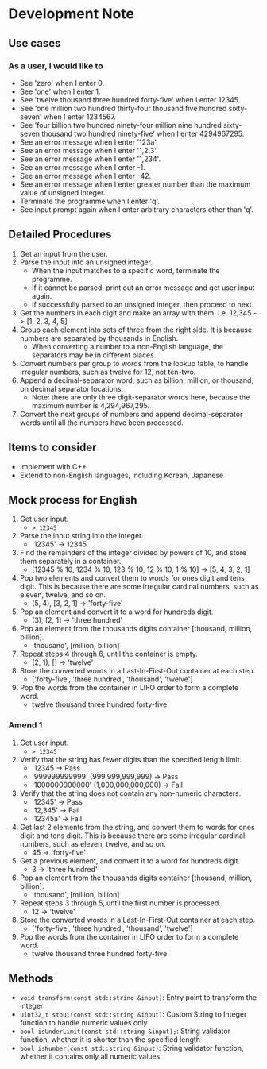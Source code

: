 # Development Note

## Use cases

### As a user, I would like to

- See 'zero' when I enter 0.
- See 'one' when I enter 1.
- See 'twelve thousand three hundred forty-five' when I enter 12345.
- See 'one million two hundred thirty-four thousand five hundred sixty-seven' when I enter 1234567.
- See 'four billion two hundred ninety-four million nine hundred sixty-seven thousand two hundred ninety-five' when I enter 4294967295.
- See an error message when I enter '123a'.
- See an error message when I enter '1,2,3'.
- See an error message when I enter '1,234'.
- See an error message when I enter -1.
- See an error message when I enter -42.
- See an error message when I enter greater number than the maximum value of unsigned integer.
- Terminate the programme when I enter 'q'.
- See input prompt again when I enter arbitrary characters other than 'q'.

## Detailed Procedures

1. Get an input from the user.
2. Parse the input into an unsigned integer.
   - When the input matches to a specific word, terminate the programme.
   - If it cannot be parsed, print out an error message and get user input again.
   - If successfully parsed to an unsigned integer, then proceed to next.
3. Get the numbers in each digit and make an array with them. I.e. 12,345 -> [1, 2, 3, 4, 5]
4. Group each element into sets of three from the right side. It is because numbers are separated by thousands in English.
   - When converting a number to a non-English language, the separators may be in different places.
5. Convert numbers per group to words from the lookup table, to handle irregular numbers, such as twelve for 12, not ten-two.
6. Append a decimal-separator word, such as billion, million, or thousand, on decimal separator locations.
   - Note: there are only three digit-separator words here, because the maximum number is 4,294,967,295.
7. Convert the next groups of numbers and append decimal-separator words until all the numbers have been processed.

## Items to consider

- Implement with C++
- Extend to non-English languages, including Korean, Japanese

## Mock process for English

1. Get user input.
   - `> 12345`
2. Parse the input string into the integer.
   - '12345' -> 12345
3. Find the remainders of the integer divided by powers of 10, and store them separately in a container.
   - [12345 % 10, 1234 % 10, 123 % 10, 12 % 10, 1 % 10] -> [5, 4, 3, 2, 1]
4. Pop two elements and convert them to words for ones digit and tens digit. This is because there are some irregular cardinal numbers, such as eleven, twelve, and so on.
   - (5, 4), [3, 2, 1] -> 'forty-five'
5. Pop an element and convert it to a word for hundreds digit.
   - (3), [2, 1] -> 'three hundred'
6. Pop an element from the thousands digits container [thousand, million, billion].
   - 'thousand', [million, billion]
7. Repeat steps 4 through 6, until the container is empty.
   - (2, 1), [] -> 'twelve'
8. Store the converted words in a Last-In-First-Out container at each step.
   - ['forty-five', 'three hundred', 'thousand', 'twelve']
9. Pop the words from the container in LIFO order to form a complete word.
   - twelve thousand three hundred forty-five

### Amend 1

1. Get user input.
   - `> 12345`
2. Verify that the string has fewer digits than the specified length limit.
   - '12345 -> Pass
   - '999999999999' (999,999,999,999) -> Pass
   - '1000000000000' (1,000,000,000,000) -> Fail
3. Verify that the string does not contain any non-numeric characters.
   - '12345' -> Pass
   - '12,345' -> Fail
   - '12345a' -> Fail
4. Get last 2 elements from the string, and convert them to words for ones digit and tens digit. This is because there are some irregular cardinal numbers, such as eleven, twelve, and so on.
   - 45 -> 'forty-five'
5. Get a previous element, and convert it to a word for hundreds digit.
   - 3 -> 'three hundred'
6. Pop an element from the thousands digits container [thousand, million, billion].
   - 'thousand', [million, billion]
7. Repeat steps 3 through 5, until the first number is processed.
   - 12 -> 'twelve'
8. Store the converted words in a Last-In-First-Out container at each step.
   - ['forty-five', 'three hundred', 'thousand', 'twelve']
9. Pop the words from the container in LIFO order to form a complete word.
   - twelve thousand three hundred forty-five

## Methods

- `void transform(const std::string &input)`: Entry point to transform the integer
- `uint32_t stoui(const std::string &input)`: Custom String to Integer function to handle numeric values only
- `bool isUnderLimit(const std::string &input);`: String validator function, whether it is shorter than the specified length
- `bool isNumber(const std::string &input)`: String validator function, whether it contains only all numeric values
